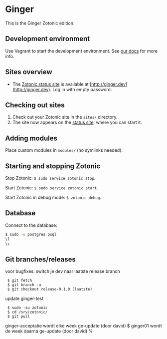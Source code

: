 Ginger
======

This is the Ginger Zotonic edition.

Development environment
-----------------------

Use Vagrant to start the development environment. See
[our docs](https://gitlab.driebit.nl/driebit/docs/blob/master/vagrant.md)
for more info.

Sites overview
---------------

* The [Zotonic status site](http://zotonic.com/docs/latest/installation/zotonic_status.html)
  is available at [http://ginger.dev](http://ginger.dev). Log in with empty password.

Checking out sites
------------------

1. Check out your Zotonic site in the `sites/` directory.
2. The site now appears on the [status site](http://ginger.dev), where you can
   start it.

Adding modules
--------------

Place custom modules in `modules/` (no symlinks needed).

Starting and stopping Zotonic
-----------------------------

Stop Zotonic: `$ sudo service zotonic stop`.

Start Zotonic: `$ sudo service zotonic start`.

Start Zotonic in debug mode: `$ zotonic debug`.

Database
--------

Connect to the database:

```bash
$ sudo -u postgres psql
\l
\c
```

Git branches/releases
---------------------
voor bugfixes:
switch je dev naar laatste release branch
```
 $ git fetch
 $ git branch -a
 $ git checkout release-0.1.0 (laatste) 
```
update ginger-test
```
 $ sudo -su zotonic
 $ cd /srv/zotonic/
 $ git pull
```
ginger-acceptatie wordt elke week ge-update (door david)
 $ 
ginger01 wordt de week daarna ge-update (door david)
 %